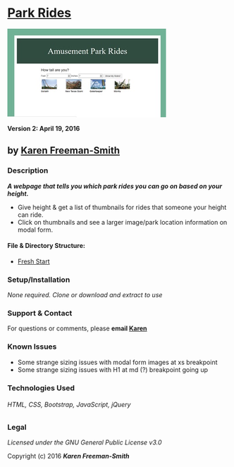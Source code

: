 
# [Park Rides](http://karenfreemansmith.github.io/park)
![project screenshot](/img/screenshot.jpg)

__Version 2: April 19, 2016__
## by [Karen Freeman-Smith](http://karenfreemansmith.github.io)

### Description
__*A webpage that tells you which park rides you can go on based on your height.*__

* Give height & get a list of thumbnails for rides that someone your height can ride.
* Click on thumbnails and see a larger image/park location information on modal form.

#### File & Directory Structure:
* [Fresh Start](https://github.com/karenfreemansmith/freshstart)

### Setup/Installation
*None required. Clone or download and extract to use*

### Support & Contact
For questions or comments, please __email [Karen](karenfreemansmith@gmail.com)__

### Known Issues
* Some strange sizing issues with modal form images at xs breakpoint
* Some strange sizing issues with H1 at md (?) breakpoint going up

### Technologies Used
###### HTML, CSS, Bootstrap, JavaScript, jQuery

### Legal
*Licensed under the GNU General Public License v3.0*

Copyright (c) 2016 **_Karen Freeman-Smith_**
